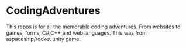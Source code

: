 # CodingAdventures
This repos is for all the memorable coding adventures. From websites to games, forms, C#,C++ and web languages.
This was from aspaceship/rocket unity game.
